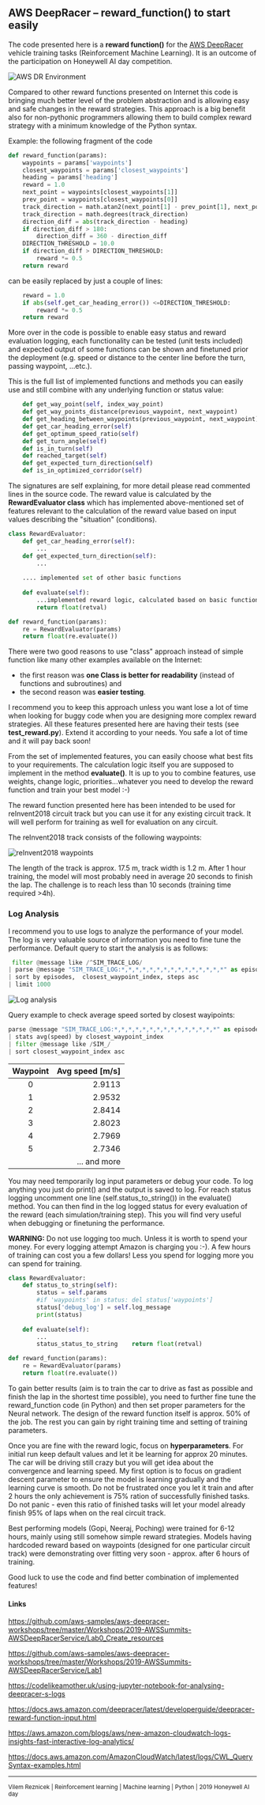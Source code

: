 AWS DeepRacer – reward_function() to start easily
-------------

The code presented here is a **reward function()** for the [AWS DeepRacer](https://aws.amazon.com/deepracer/) 
 vehicle training tasks (Reinforcement Machine Learning). It is an outcome of the participation on 
 Honeywell AI day competition. 
 
![AWS DR Environment](images/aws_dr_car.jpg "Deep Racer vehicle.")

Compared to other reward functions 
presented on Internet this code is bringing much better level of the problem abstraction and is allowing easy and safe 
changes in the reward strategies. This approach is a big benefit also for non-pythonic programmers allowing them to 
build complex reward strategy with a minimum knowledge of the Python syntax. 

Example: the following fragment of the code
```python
def reward_function(params):
    waypoints = params['waypoints']
    closest_waypoints = params['closest_waypoints']
    heading = params['heading']
    reward = 1.0
    next_point = waypoints[closest_waypoints[1]]
    prev_point = waypoints[closest_waypoints[0]]
    track_direction = math.atan2(next_point[1] - prev_point[1], next_point[0] - prev_point[0]) 
    track_direction = math.degrees(track_direction)
    direction_diff = abs(track_direction - heading)
    if direction_diff > 180:
        direction_diff = 360 - direction_diff
    DIRECTION_THRESHOLD = 10.0
    if direction_diff > DIRECTION_THRESHOLD:
        reward *= 0.5
    return reward
```

can be easily replaced by just a couple of lines:
```python
    reward = 1.0
    if abs(self.get_car_heading_error()) <=DIRECTION_THRESHOLD:
        reward *= 0.5
    return reward
```

More over in the code is possible to enable easy status and reward evaluation logging, each functionality can be tested 
(unit tests included) and expected output of some functions can be shown and finetuned prior the deployment (e.g. speed 
or distance to the center line before the turn, passing waypoint, …etc.). 

This is the full list of implemented functions and methods you can easily use and still combine with any 
underlying function or status value:
```python
    def get_way_point(self, index_way_point)
    def get_way_points_distance(previous_waypoint, next_waypoint)
    def get_heading_between_waypoints(previous_waypoint, next_waypoint)
    def get_car_heading_error(self)
    def get_optimum_speed_ratio(self)
    def get_turn_angle(self)
    def is_in_turn(self)
    def reached_target(self)
    def get_expected_turn_direction(self)
    def is_in_optimized_corridor(self)
```
The signatures are self explaining, for more detail please read commented lines in the source code. 
The reward value is calculated by the **RewardEvaluator class** which has implemented above-mentioned set of 
 features relevant to the calculation of the reward value based on input values describing the "situation" 
 (conditions). 

```python
class RewardEvaluator:
    def get_car_heading_error(self): 
        ...
    def get_expected_turn_direction(self):
        ...
             
    .... implemented set of other basic functions
    
    def evaluate(self):
        ...implemented reward logic, calculated based on basic functions  
        return float(retval)

def reward_function(params):
    re = RewardEvaluator(params)
    return float(re.evaluate())

```

There were two good reasons to use "class" approach instead of simple function like many other examples 
available on the Internet: 
  - the first reason was **one Class is better for readability** (instead of functions and subroutines) and 
  - the second reason was **easier testing**.  

I recommend you to keep this approach unless you want lose a lot of time when looking for buggy code when you are 
designing more complex reward strategies. All these features presented here are having their tests 
(see **test_reward.py**). Extend it according to your needs. You safe a lot of time and it will pay back soon! 

From the set of implemented features, you can easily choose what best fits to your requirements. The calculation logic 
 itself you are supposed to implement in the method **evaluate()**. It is up to you to combine features, 
use weights, change logic, priorities...whatever you need to develop the reward function and train your best model :-)

The reward function presented here has been intended to be used for reInvent2018 circuit track but  you 
can use it for any existing circuit track. It will well perform for training as well for evaluation on any circuit.

The reInvent2018 track consists of the following waypoints:

![reInvent2018 waypoints](images/circuit_track_reInvent2018_waypoints.png "reInvent2018 circuit")

The length of the track is approx. 17.5 m, track width is 1.2 m. After 1 hour training, the model will most probably 
need in average 20 seconds to finish the lap. The challenge is to reach less than 10 seconds (training time required >4h).

### Log Analysis

I recommend you to use logs to analyze the performance of your model. The log is very valuable source of information you 
need to fine tune the performance. Default query to start the analysis is as follows:

```python
 filter @message like /^SIM_TRACE_LOG/
| parse @message "SIM_TRACE_LOG:*,*,*,*,*,*,*,*,*,*,*,*,*,*,*" as episodes,steps,x,y,heading,steering,speed,action_taken,reward,done, all_wheels_on_track, progress,closest_waypoint_index,track_length,time
| sort by episodes,  closest_waypoint_index, steps asc
| limit 1000
```

![Log analysis](images/aws_sonsole_loganalysis.png "Log analysis view")

Query example to check average speed sorted by closest wayipoints:

```python
parse @message "SIM_TRACE_LOG:*,*,*,*,*,*,*,*,*,*,*,*,*,*,*" as episodes,steps,x,y,heading,steering,speed,action_taken,reward,done, all_wheels_on_track, progress,closest_waypoint_index,track_length,time 
| stats avg(speed) by closest_waypoint_index
| filter @message like /SIM_/ 
| sort closest_waypoint_index asc
```

|Waypoint      | Avg speed [m/s]|
|:------------:| --------------:|
0|2.9113
1|2.9532
2|2.8414
3|2.8023
4|2.7969
5|2.7346
| |... and more

You may need temporarily log input parameters or debug your code. To log anything you 
just do print() and the output is saved to log. For reach status logging uncomment  one
line (self.status_to_string()) in the evaluate() method. You can then find in the log logged status for every evaluation 
of the reward (each simulation/training step). This you will find very useful when debugging or finetuning the performance.

**WARNING:** Do not use logging too much. Unless it is worth to spend your money. For every 
logging attempt Amazon is charging you :-). A few hours of training can cost you a 
few dollars! Less you spend for logging more you can spend for training.  

```python
class RewardEvaluator:
    def status_to_string(self):
        status = self.params
        #if 'waypoints' in status: del status['waypoints']
        status['debug_log'] = self.log_message
        print(status)
    
    def evaluate(self):
        ...
        status_status_to_string    return float(retval)

def reward_function(params):
    re = RewardEvaluator(params)
    return float(re.evaluate())

```

To gain better results (aim is to train the car to drive as fast as possible and finish the lap in the shortest time 
possible), you need to further fine tune the reward_function code (in Python) and then set proper parameters for the 
Neural network. The design of the reward function itself is approx. 50% of the job. The rest you can gain by right 
training time and setting of training parameters. 

Once you are fine with the reward logic, focus on **hyperparameters**. For initial run keep default values 
and let it be learning for approx 20 minutes. The car will be driving still crazy but you will get idea about the 
convergence and learning speed. My first option is to focus on gradient descent parameter to ensure the model is learning 
gradually and the learning curve is smooth. Do not be frustrated  once you let it train and after 2 hours the only 
achievement is 75% ration of successfully finished tasks. Do not panic - even this ratio of finished tasks will let
your model already finish 95% of laps when on the real circuit track. 

Best performing models (Gopi, Neeraj, Poching) were trained for 6-12 hours, mainly using still somehow simple reward 
strategies. Models having hardcoded reward based on waypoints (designed for one particular circuit track) were 
demonstrating over fitting very soon - approx. after 6 hours of training.   

Good luck to use the code and find better combination of implemented features!

#### Links
https://github.com/aws-samples/aws-deepracer-workshops/tree/master/Workshops/2019-AWSSummits-AWSDeepRacerService/Lab0_Create_resources

https://github.com/aws-samples/aws-deepracer-workshops/tree/master/Workshops/2019-AWSSummits-AWSDeepRacerService/Lab1

https://codelikeamother.uk/using-jupyter-notebook-for-analysing-deepracer-s-logs

https://docs.aws.amazon.com/deepracer/latest/developerguide/deepracer-reward-function-input.html

https://aws.amazon.com/blogs/aws/new-amazon-cloudwatch-logs-insights-fast-interactive-log-analytics/

https://docs.aws.amazon.com/AmazonCloudWatch/latest/logs/CWL_QuerySyntax-examples.html

-------------

<sub>Vilem Reznicek | Reinforcement learning | Machine learning | Python | 2019 Honeywell AI day</sub>
